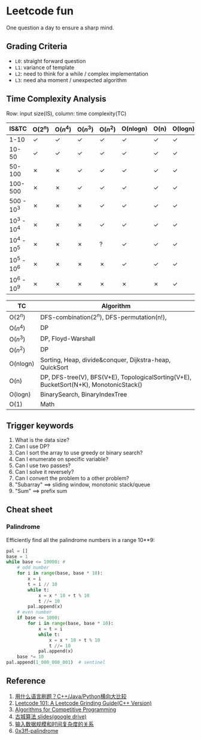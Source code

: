 # Leetcode fun

One question a day to ensure a sharp mind.

## Grading Criteria

- `L0`: straight forward question
- `L1`: variance of template
- `L2`: need to think for a while / complex implementation
- `L3`: need aha moment / unexpected algorithm

## Time Complexity Analysis

Row: input size(IS), column: time complexity(TC)

| IS&TC       |O($2^n$) |O($n^4$) |O($n^3$) |O($n^2$) |O(nlogn) | O(n)    | O(logn) |  O(1)   |
|  ---        | ---     |  ---    |  ---    |  ---    |  ---    |  ---    |  ---    |  ---    |
| 1-10        | &check; | &check; | &check; | &check; | &check; | &check; | &check; | &check; |
| 10-50       | &check; | &check; | &check; | &check; | &check; | &check; | &check; | &check; |
| 50-100      | &cross; | &cross; | &check; | &check; | &check; | &check; | &check; | &check; |
| 100-500     | &cross; | &cross; | &check; | &check; | &check; | &check; | &check; | &check; |
| 500 - $10^3$  | &cross; | &cross; | &cross; | &check; | &check; | &check; | &check; | &check; |
|$10^3$ - $10^4$| &cross; | &cross; | &cross; | &check; | &check; | &check; | &check; | &check; |
|$10^4$ - $10^5$| &cross; | &cross; | &cross; | &quest; | &check; | &check; | &check; | &check; |
|$10^5$ - $10^6$| &cross; | &cross; | &cross; | &cross; | &check; | &check; | &check; | &check; |
|$10^6$ - $10^9$| &cross; | &cross; | &cross; | &cross; | &cross; | &cross; | &check; | &check; |

| TC       |  Algorithm                                                           |
|---       |   ---                                                                |
| O($2^n$) | DFS-combination($2^n$), DFS-permutation(n!),                                     |
| O($n^4$) | DP                                                                   |
| O($n^3$) | DP, Floyd-Warshall                                                   |
| O($n^2$) | DP                                                                   |
| O(nlogn) | Sorting, Heap, divide&conquer, Dijkstra-heap, QuickSort              |
| O(n)     | DP, DFS-tree(V), BFS(V+E), TopologicalSorting(V+E), BucketSort(N+K), MonotonicStack()  |
| O(logn)  | BinarySearch,  BinaryIndexTree|
| O(1)     | Math                                                                 |

## Trigger keywords

1. What is the data size?
2. Can I use DP?
3. Can I sort the array to use greedy or binary search?
4. Can I enumerate on specific variable?
5. Can I use two passes?
6. Can I solve it reversely?
7. Can I convert the problem to a other problem?
8. "Subarray" ==> sliding window, monotonic stack/queue
9. "Sum" ==> prefix sum

## Cheat sheet


### Palindrome
Efficiently find all the palindrome numbers in a range 10**9:

```py
pal = []
base = 1
while base <= 10000: # 
    # odd number
    for i in range(base, base * 10):
        x = i
        t = i // 10
        while t:
            x = x * 10 + t % 10
            t //= 10
        pal.append(x)
    # even number
    if base <= 1000:
        for i in range(base, base * 10):
            x = t = i
            while t:
                x = x * 10 + t % 10
                t //= 10
            pal.append(x)
    base *= 10
pal.append(1_000_000_001)  # sentinel
```

## Reference

1. [用什么语言刷题？C++/Java/Python横向大比较](https://www.youtube.com/watch?v=ZyCQBrcr6jk&list=PLLuMmzMTgVK7XfFadhkPuF_ztvhxbriDr&index=7)
2. [Leetcode 101: A Leetcode Grinding Guide(C++ Version)](https://github.com/changgyhub/leetcode_101)
3. [Algorithms for Competitive Programming](https://cp-algorithms.com/)
4. [古城算法 slides(google drive)](https://drive.google.com/drive/folders/17I-0mEeaY8X5j7RRMh0x_a2zNLu7jafq)
5. [输入数据规模和时间复杂度的关系](https://www.youtube.com/watch?v=eG99FDBeuJo)
6. [0x3ff-palindrome](https://leetcode.cn/problems/minimum-cost-to-make-array-equalindromic/solutions/2569308/yu-chu-li-hui-wen-shu-zhong-wei-shu-tan-7j0zy/)